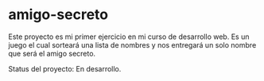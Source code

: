 # amigo-secreto

Este proyecto es mi primer ejercicio en mi curso de desarrollo web. Es un juego
el cual sorteará una lista de nombres y nos entregará un solo nombre que será el
amigo secreto.

Status del proyecto: En desarrollo. 
